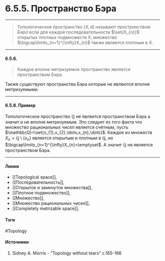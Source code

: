 # 6.5.5. Пространство Бэра
***
>Топологическое пространство $(X,d)$ называют *пространством Бэра* если для каждой последовательности $\set{X_{n}}$ открытых плотных подмножеств $X$, множество $\bigcap\limits_{n=1}^{\infty}X_{n}$ также является плотным в $X$.
***
#### 6.5.6. 
>Каждое вполне метризуемое пространство является пространством Бэра.

Также существуют пространства Бэра которые не являются вполне метризуемыми.
***
#### 6.5.8. Пример
Топологическое пространство $\mathbb{Q}$ не является пространством Бэра а значит и не вполне метризуемым. Это следует из того факта что множество рациональных чисел является счётным, пусть $\mathbb{Q}=\set{x_{1},x_{2},\dots,x_{n},\dots}$. Каждое из множеств $X_{n}=\mathbb{Q}\setminus\{x_{n}\}$ является открытым и плотным в $\mathbb{Q}$, но $\bigcap\limits_{n=1}^{\infty}X_{n}=\emptyset$. А значит $\mathbb{Q}$ не является пространством Бэра.
***
#### Линки
- [[Topological space]],
- [[Последовательность]],
- [[Открытое и замкнутое множества]],
- [[Плотное подмножество]],
- [[Множество]],
- [[Множество рациональных чисел]],
- [[Completely metrizable space]],
#### Тэги
 #Topology 
#### Источники
1. Sidney A. Morris - "Topology without tears" c.165-166